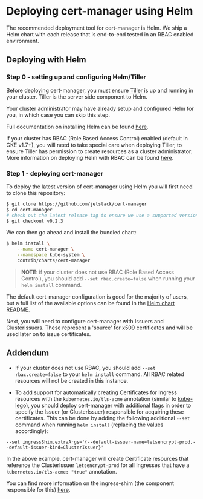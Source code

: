 # Deploying cert-manager using Helm

The recommended deployment tool for cert-manager is Helm. We ship a Helm chart
with each release that is end-to-end tested in an RBAC enabled environment.

## Deploying with Helm

### Step 0 - setting up and configuring Helm/Tiller

Before deploying cert-manager, you must ensure [Tiller](https://github.com/kubernetes/helm)
is up and running in your cluster. Tiller is the server side component to Helm.

Your cluster administrator may have already setup and configured Helm for you, in which case you can skip this step.

Full documentation on installing Helm can be found [here](https://github.com/kubernetes/helm/blob/master/docs/install.md).

If your cluster has RBAC (Role Based Access Control) enabled (default in GKE v1.7+), you will need to take
special care when deploying Tiller, to ensure Tiller has permission to create
resources as a cluster administrator. More information on deploying Helm with
RBAC can be found [here](https://github.com/kubernetes/helm/blob/master/docs/rbac.md).

### Step 1 - deploying cert-manager

To deploy the latest version of cert-manager using Helm you will first need to
clone this repository:

```bash
$ git clone https://github.com/jetstack/cert-manager
$ cd cert-manager
# check out the latest release tag to ensure we use a supported version of cert-manager
$ git checkout v0.2.3
```

We can then go ahead and install the bundled chart:

```bash
$ helm install \
    --name cert-manager \
    --namespace kube-system \
    contrib/charts/cert-manager
```

> **NOTE**: if your cluster does not use RBAC (Role Based Access Control), you should add `--set rbac.create=false` when running your `helm install` command.

The default cert-manager configuration is good for the majority of users, but a
full list of the available options can be found in the [Helm chart README](https://github.com/jetstack/cert-manager/blob/master/contrib/charts/cert-manager/README.md).

Next, you will need to configure cert-manager with Issuers and ClusterIssuers.
These represent a 'source' for x509 certificates and will be used later on to
issue certificates.

## Addendum

* If your cluster does not use RBAC, you should add `--set rbac.create=false` to
your `helm install` command. All RBAC related resources will not be created in
this instance.

* To add support for automatically creating Certificates for Ingress resources
with the `kubernetes.io/tls-acme` annotation (similar to [kube-lego](https://github.com/jetstack/kube-lego)),
you should deploy cert-manager with additional flags in order to specify the
Issuer (or ClusterIssuer) responsible for acquiring these certificates. This
can be done by adding the following additional `--set` command when running
`helm install` (replacing the values accordingly):

```
--set ingressShim.extraArgs='{--default-issuer-name=letsencrypt-prod,--default-issuer-kind=ClusterIssuer}'
```

In the above example, cert-manager will create Certificate resources that reference the ClusterIssuer `letsencrypt-prod` for all Ingresses that have a `kubernetes.io/tls-acme: "true"` annotation.

You can find more information on the ingress-shim (the component responsible
for this) [here](ingress-shim.md).
